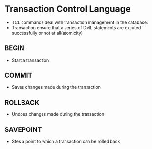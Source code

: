 # Transaction Control Language
- TCL commands deal with transaction management in the database.
- Transaction ensure that a series of DML statements are excuted successfully or not at all(atomicity)

## BEGIN
- Start a transaction
## COMMIT
- Saves changes made during the transaction
## ROLLBACK
- Undoes changes made during the transaction
## SAVEPOINT
- Stes a point to which a transaction can be rolled back

